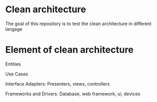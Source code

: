 # Clean architecture

The goal of this repository is to test the clean architecture in different langage

# Element of clean architecture

Entities

Use Cases

Interface Adapters: Presenters, views, controllers

Frameworks and Drivers: Database, web framework, ui, devices
